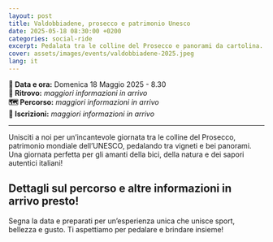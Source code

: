 ```yaml
---
layout: post
title: Valdobbiadene, prosecco e patrimonio Unesco
date: 2025-05-18 08:30:00 +0200
categories: social-ride
excerpt: Pedalata tra le colline del Prosecco e panorami da cartolina.
cover: assets/images/events/valdobbiadene-2025.jpeg
lang: it
---
```

**📅 Data e ora:** Domenica 18 Maggio 2025 - 8.30\
**📍 Ritrovo:** _maggiori informazioni in arrivo_\
**🗺️ Percorso:** _maggiori informazioni in arrivo_\
**📝 Iscrizioni:** _maggiori informazioni in arrivo_

---

Unisciti a noi per un’incantevole giornata tra le colline del Prosecco, patrimonio mondiale dell’UNESCO, pedalando tra vigneti e bei panorami. Una giornata perfetta per gli amanti della bici, della natura e dei sapori autentici italiani!

## Dettagli sul percorso e altre informazioni in arrivo presto!

Segna la data e preparati per un’esperienza unica che unisce sport, bellezza e gusto. Ti aspettiamo per pedalare e brindare insieme!
